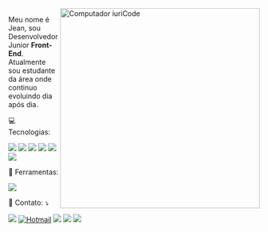 <img src="https://raw.githubusercontent.com/MicaelliMedeiros/micaellimedeiros/master/image/computer-illustration.png" min-width="400px" max-width="400px" width="400px" align="right" alt="Computador iuriCode">

<p align="left"> 
  Meu nome é Jean, sou Desenvolvedor Junior <strong>Front-End</strong>.<br>
  Atualmente sou estudante da área onde continuo evoluindo dia após dia.
</p>

<p align="left">
  💻 Tecnologias: 
</p>

<p align="left">
  <img src="https://img.shields.io/badge/-HTML5-333333?style=flat&logo=HTML5"/> 
      <img src="https://img.shields.io/badge/-CSS-333333?style=flat&logo=CSS3&logoColor=1572B6"/> 
      <img src="https://img.shields.io/badge/-JavaScript-333333?style=flat&logo=javascript"/> 
      <img src="https://img.shields.io/badge/-React-333333?style=flat&logo=react"/> 
      <img src="https://img.shields.io/badge/-React%20Native-333333?style=flat&logo=react"/>
      <img src="https://img.shields.io/badge/-tailwindcss-333333?style=flat&logo=tailwind-css"/>
  </p>

<p align="left">
  💼 Ferramentas:
</p>

<p align="left"><img src="https://img.shields.io/badge/-Visual%20Studio%20Code-333333?style=flat&logo=visual-studio-code&logoColor=007ACC"/></p>

<p align="left">
  💌 Contato: ⤵️
</p>

<p align="left">
 
  <a href="https://www.linkedin.com/in/jeansilvany/" alt="Linkedin">
  <img src="https://img.shields.io/badge/-Linkedin-0e76a8?style=flat-square&logo=Linkedin&logoColor=white&link=" /></a>
  
   <a href="mailto:jeansilvany@hotmail.com" alt="Hotmail">
  <img alt="Hotmail" src="https://img.shields.io/badge/-Hotmail-0078D4?style=flat-square&logo=microsoft-outlook&logoColor=white" /></a>

  <a href="https://api.whatsapp.com/send?phone=5571996793069&text=Seja%20cordial." alt="WhatsApp">
  <img src="https://img.shields.io/badge/-WhatsApp-25d366?style=flat-square&labelColor=25d366&logo=whatsapp&logoColor=white&link="/></a>

  <a href="https://www.facebook.com/jeansilvany" alt="Facebook">
  <img src="https://img.shields.io/badge/-Facebook-3b5998?style=flat-square&labelColor=3b5998&logo=facebook&logoColor=white&link="/></a>

  <a href="https://www.instagram.com/jeansilvany93/" alt="Instagram">
  <img src="https://img.shields.io/badge/-Instagram-DF0174?style=flat-square&labelColor=DF0174&logo=instagram&logoColor=white&link="/></a>
</p>  

